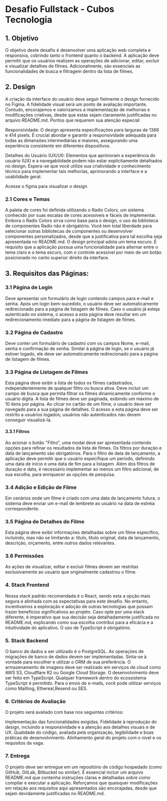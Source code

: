 # Desafio Fullstack - Cubos Tecnologia

## 1. Objetivo
O objetivo deste desafio é desenvolver uma aplicação web completa e responsiva, cobrindo
tanto o frontend quanto o backend. A aplicação deve permitir que os usuários realizem as
operações de adicionar, editar, excluir e visualizar detalhes de filmes. Adicionalmente,
são essenciais as funcionalidades de busca e filtragem dentro da lista de filmes.

## 2. Design
A criação da interface do usuário deve seguir fielmente o design fornecido no Figma. A
fidelidade visual será um ponto de avaliação importante. Contudo, encorajamos e
valorizamos a implementação de melhorias e modificações criativas, desde que estas sejam
claramente justificadas no arquivo README.md.
Pontos que requerem sua atenção especial:


Responsividade: O design apresenta especificações para larguras de 1366 e 414
pixels. É crucial abordar e garantir a responsividade adequada para todas as dimensões
intermediárias e maiores, assegurando uma experiência consistente em diferentes
dispositivos.

Detalhes do Usuário (UX/UI): Elementos que aprimoram a experiência do usuário (UX) e
a navegabilidade podem não estar explicitamente detalhados no design. Espera-se que você
utilize sua criatividade e conhecimento técnico para implementar tais melhorias,
aprimorando a interface e a usabilidade geral.

Acesse o figma para visualizar o design

### 2.1 Cores e Temas
A paleta de cores foi definida utilizando o Radix Colors, um sistema conhecido por suas
escalas de cores acessíveis e fáceis de implementar. Embora o Radix Colors sirva como base
para o design, o uso da biblioteca de componentes Radix não é obrigatório. Você tem total
liberdade para selecionar outras bibliotecas de componentes ou desenvolver componentes
personalizados, desde que a justificativa para tal escolha seja apresentada no
README.md.
O design principal adota um tema escuro. É requisito que a aplicação possua uma
funcionalidade para alternar entre o tema claro e o tema escuro, com o controle acessível
por meio de um botão posicionado no canto superior direito da interface.

## 3. Requisitos das Páginas:

### 3.1 Página de Login

Deve apresentar um formulário de login contendo campos para e-mail e senha.
Após um login bem-sucedido, o usuário deve ser automaticamente redirecionado para a
página de listagem de filmes.
Caso o usuário já esteja autenticado no sistema, o acesso a esta página deve resultar em
um redirecionamento imediato para a página de listagem de filmes.


### 3.2 Página de Cadastro

Deve conter um formulário de cadastro com os campos Nome, e-mail, senha e confirmação de
senha.
Similar à página de login, se o usuário já estiver logado, ele deve ser automaticamente
redirecionado para a página de listagem de filmes.


### 3.3 Página de Listagem de Filmes

Esta página deve exibir a lista de todos os filmes cadastrados, independentemente de
qualquer filtro ou busca ativa.
Deve incluir um campo de busca que permita filtrar os filmes dinamicamente conforme o
usuário digita.
A lista de filmes deve ser paginada, exibindo um máximo de 10 itens por página.
Ao clicar no cartão de um filme, o usuário deve ser navegado para a sua página de
detalhes.
O acesso a esta página deve ser restrito a usuários logados; usuários não autenticados
não devem conseguir visualizá-la.


#### 3.3.1 Filtros

Ao acionar o botão "Filtro", uma modal deve ser apresentada contendo opções para refinar
os resultados da lista de filmes.
Os filtros por duração e data de lançamento são obrigatórios. Para o filtro de
data de lançamento, a aplicação deve permitir que o usuário especifique um período,
definindo uma data de início e uma data de fim para a listagem.
Além dos filtros de duração e data, é necessário implementar ao menos um filtro
adicional, de sua escolha, para enriquecer as opções de pesquisa.


### 3.4 Adição e Edição de Filme

Em cenários onde um filme é criado com uma data de lançamento futura, o sistema deve
enviar um e-mail de lembrete ao usuário na data de estreia correspondente.


### 3.5 Página de Detalhes do Filme

Esta página deve exibir informações detalhadas sobre um filme específico, incluindo, mas
não se limitando a: título, título original, data de lançamento, descrição, orçamento,
entre outros dados relevantes.


### 3.6 Permissões

As ações de visualizar, editar e excluir filmes devem ser restritas exclusivamente ao
usuário que originalmente cadastrou o filme.


### 4. Stack Frontend
Nossa stack padrão recomendada é o React, sendo esta a opção mais segura e alinhada com as
expectativas para este desafio. No entanto, incentivamos a exploração e adoção de outras
tecnologias que possam trazer benefícios significativos ao projeto. Caso opte por uma
stack diferente, é imperativo que sua decisão seja detalhadamente justificada no
README.md, explicando como sua escolha contribui para a eficácia e a intuitividade do
aplicativo.
O uso de TypeScript é obrigatório.

### 5. Stack Backend

O banco de dados a ser utilizado é o PostgreSQL. As operações de migrações de banco
de dados devem ser implementadas. Sinta-se à vontade para escolher e utilizar o ORM de
sua preferência.
O armazenamento de imagens deve ser realizado em serviços de cloud como AWS S3,
Cloudflare R2 ou Google Cloud Storage.
O desenvolvimento deve ser feito em TypeScript. Qualquer framework dentro do
ecossistema TypeScript é permitido.
Para o envio de e-mails, você pode utilizar serviços como Mailhog,
Ethereal,Resend ou SES.


### 6. Critérios de Avaliação
O projeto será avaliado com base nos seguintes critérios:

Implementação das funcionalidades exigidas.
Fidelidade à reprodução do design, incluindo a responsividade e a atenção aos detalhes
visuais e de UX.
Qualidade do código, avaliada pela organização, legibilidade e boas práticas de
desenvolvimento.
Alinhamento geral do projeto com o nível e os requisitos da vaga.


### 7. Entrega
O projeto deve ser entregue em um repositório de código hospedado (como GitHub, GitLab,
Bitbucket ou similar). É essencial incluir um arquivo README.md que contenha instruções
claras e detalhadas sobre como compilar e executar a aplicação. Reforçamos que quaisquer
modificações em relação aos requisitos aqui apresentados são encorajadas, desde que sejam
devidamente justificadas no README.md.